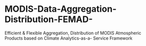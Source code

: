 # MODIS-Data-Aggregation-Distribution-FEMAD-
Efficient &amp; Flexible Aggregation, Distribution of MODIS Atmospheric Products based on Climate Analytics-as-a- Service Framework

